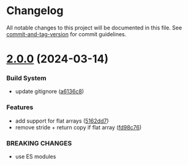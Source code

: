 # Changelog

All notable changes to this project will be documented in this file. See [commit-and-tag-version](https://github.com/absolute-version/commit-and-tag-version) for commit guidelines.

# [2.0.0](https://github.com/vorg/geom-triangulate/compare/v1.0.1...v2.0.0) (2024-03-14)


### Build System

* update gitignore ([a6136c8](https://github.com/vorg/geom-triangulate/commit/a6136c8c272ebf2ec6f62ae57f21463bffd663bd))


### Features

* add support for flat arrays ([5162dd7](https://github.com/vorg/geom-triangulate/commit/5162dd7ccd8622df8a45ac585306d1084c3b9554))
* remove stride + return copy if flat array ([fd98c76](https://github.com/vorg/geom-triangulate/commit/fd98c765a77cd4a70563b0a76364cf5f41e9cc32))


### BREAKING CHANGES

* use ES modules
